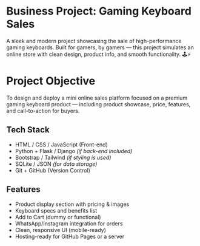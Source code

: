 #  Business Project: Gaming Keyboard Sales

A sleek and modern project showcasing the sale of high-performance gaming keyboards. Built for gamers, by gamers — this project simulates an online store with clean design, product info, and smooth functionality. 🕹️⚡

# Project Objective

To design and deploy a mini online sales platform focused on a premium gaming keyboard product — including product showcase, price, features, and call-to-action for buyers.

## Tech Stack

- HTML / CSS / JavaScript (Front-end)
- Python + Flask / Django *(if back-end included)*
- Bootstrap / Tailwind *(if styling is used)*
- SQLite / JSON *(for data storage)*
- Git + GitHub (Version Control)

## Features

- Product display section with pricing & images
- Keyboard specs and benefits list
- Add to Cart (dummy or functional)
- WhatsApp/Instagram integration for orders
- Clean, responsive UI (mobile-ready)
- Hosting-ready for GitHub Pages or a server
